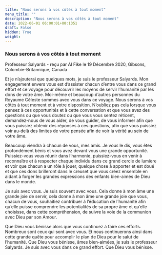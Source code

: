 ```yaml
---
title: "Nous serons à vos côtés à tout moment"
menu_title: ""
description: "Nous serons à vos côtés à tout moment"
date: 2022-06-01 06:00:01+00:1351
draft: False
hidden: True
weight:
---
```

### Nous serons à vos côtés à tout moment

Professeur Salyards - reçu par Al Fike le 19 Décembre 2020, Gibsons, Colombie-Britannique, Canada

Et je n’ajouterai que quelques mots, je suis le professeur Salyards. Mon engagement envers vous est d’assister chacun d’entre vous dans ce grand effort et ce voyage pour découvrir les moyens de servir l’humanité par les dons de votre âme. Moi-même et beaucoup d’autres personnes du Royaume Céleste sommes avec vous dans ce voyage. Nous serons à vos côtés à tout moment et à votre disposition. N’oubliez pas cela lorsque vous pensez à ces opportunités et à cette conversation et que vous avez des questions ou que vous doutez ou que vous vous sentez réticent, demandez-nous de vous aider, de vous guider, de vous informer afin que vous puissiez obtenir des réponses à ces questions, afin que vous puissiez voir au-delà des limites de votre pensée afin de voir la vérité au sein de votre âme.

Beaucoup viendra à chacun de vous, mes amis. Je vous le dis, vous êtes profondément bénis et vous avez devant vous une grande opportunité. Puissiez-vous vous réunir dans l’harmonie, puissiez-vous en venir à reconnaître et à respecter chaque individu dans ce grand cercle de lumière et voir que chacun a un rôle à jouer, quelque chose à apporter et est doué et que ces dons brilleront dans le creuset que vous créez ensemble en aidant à forger les grandes expressions des enfants bien-aimés de Dieu dans le monde.

Je suis avec vous. Je suis souvent avec vous. Cela donne à mon âme une grande joie de servir, cela donne à mon âme une grande joie que vous, chacun de vous, souhaitiez contribuer à l’éducation de l’humanité afin qu’elle puisse comprendre les potentialités de sa propre âme et qu’elle choisisse, dans cette compréhension, de suivre la voie de la communion avec Dieu par son Amour.

Que Dieu vous bénisse alors que vous continuez à faire ces efforts. Nombreux sont ceux qui sont avec vous. Et nous continuerons ainsi dans cette grande quête pour accomplir le plan de Dieu pour le salut de l’humanité. Que Dieu vous bénisse, âmes bien-aimées, je suis le professeur Salyards. Je suis avec vous dans ce grand effort. Que Dieu vous bénisse.
